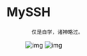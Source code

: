 # MySSH
            仅是自学，诸神略过。
            ![img](https://github.com/iamii/MySSH/blob/iamii-add-gif/elk_t.gif)
            ![img](https://github.com/iamii/MySSH/blob/iamii-add-gif/lvs_i.gif)
